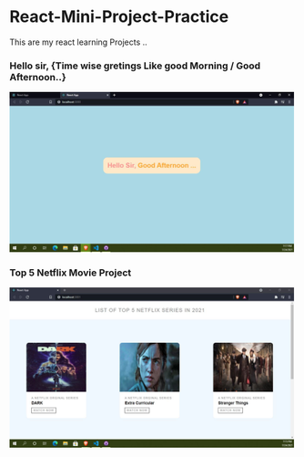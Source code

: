 # React-Mini-Project-Practice

This are my react learning Projects ..

<p align="center">
<h3>Hello sir, {Time wise gretings Like good Morning / Good Afternoon..}</h3>
  <img src="https://github.com/Abed0711/React-Mini-Project-Practice-/blob/main/SS/1.JPG" width="500px"  alt="accessibility text">
</p>

<p align="center">
<h3>Top 5 Netflix Movie Project</h3>
  <img src="https://github.com/Abed0711/React-Mini-Project-Practice-/blob/main/SS/2.JPG" width="500px"  alt="accessibility text">
</p>
